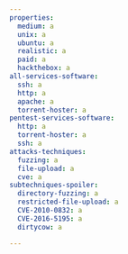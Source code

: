 ```yaml
---
properties:
  medium: a
  unix: a
  ubuntu: a
  realistic: a
  paid: a
  hackthebox: a
all-services-software:
  ssh: a
  http: a
  apache: a
  torrent-hoster: a
pentest-services-software:
  http: a
  torrent-hoster: a
  ssh: a
attacks-techniques:
  fuzzing: a
  file-upload: a
  cve: a
subtechniques-spoiler:
  directory-fuzzing: a
  restricted-file-upload: a
  CVE-2010-0832: a
  CVE-2016-5195: a
  dirtycow: a

---
```


